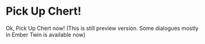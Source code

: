 # Pick Up Chert!

Ok, Pick Up Chert now! (This is still preview version. Some dialogues mostly in Ember Twin is available now)

